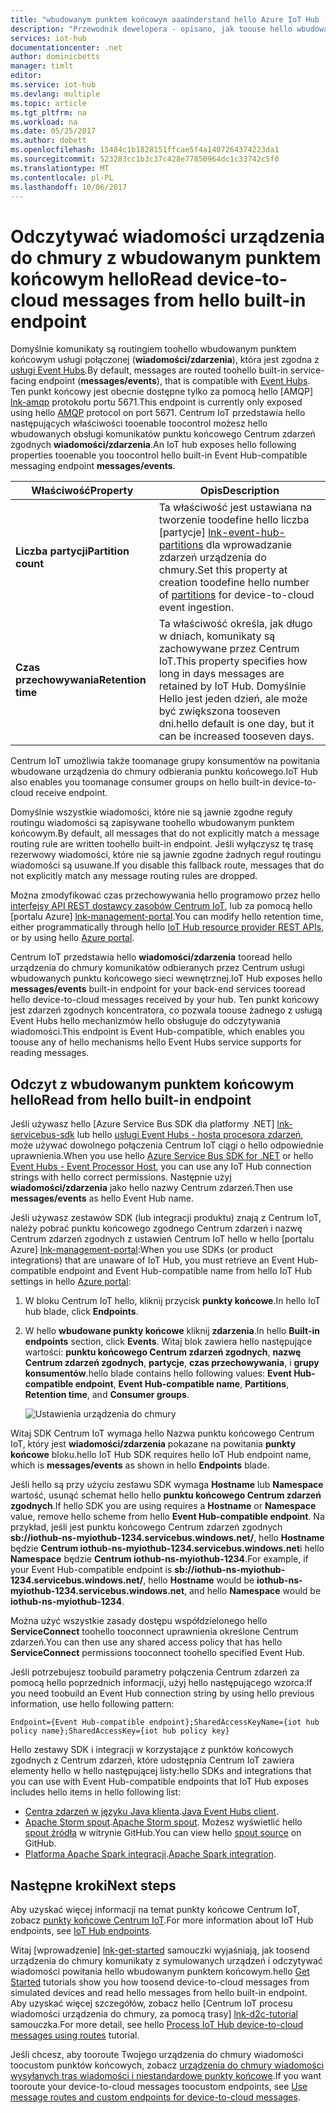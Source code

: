 ```yaml
---
title: "wbudowanym punktem końcowym aaaUnderstand hello Azure IoT Hub | Dokumentacja firmy Microsoft"
description: "Przewodnik dewelopera - opisano, jak toouse hello wbudowanych, wiadomości urządzenia do chmury toread punktu końcowego zgodnego Centrum zdarzeń."
services: iot-hub
documentationcenter: .net
author: dominicbetts
manager: timlt
editor: 
ms.service: iot-hub
ms.devlang: multiple
ms.topic: article
ms.tgt_pltfrm: na
ms.workload: na
ms.date: 05/25/2017
ms.author: dobett
ms.openlocfilehash: 15484c1b1828151ffcae5f4a1407264374223da1
ms.sourcegitcommit: 523283cc1b3c37c428e77850964dc1c33742c5f0
ms.translationtype: MT
ms.contentlocale: pl-PL
ms.lasthandoff: 10/06/2017
---
```

# <a name="read-device-to-cloud-messages-from-hello-built-in-endpoint"></a><span data-ttu-id="d0470-103">Odczytywać wiadomości urządzenia do chmury z wbudowanym punktem końcowym hello</span><span class="sxs-lookup"><span data-stu-id="d0470-103">Read device-to-cloud messages from hello built-in endpoint</span></span>

<span data-ttu-id="d0470-104">Domyślnie komunikaty są routingiem toohello wbudowanym punktem końcowym usługi połączonej (**wiadomości/zdarzenia**), która jest zgodna z [usługi Event Hubs][lnk-event-hubs].</span><span class="sxs-lookup"><span data-stu-id="d0470-104">By default, messages are routed toohello built-in service-facing endpoint (**messages/events**), that is compatible with [Event Hubs][lnk-event-hubs].</span></span> <span data-ttu-id="d0470-105">Ten punkt końcowy jest obecnie dostępne tylko za pomocą hello [AMQP] [ lnk-amqp] protokołu portu 5671.</span><span class="sxs-lookup"><span data-stu-id="d0470-105">This endpoint is currently only exposed using hello [AMQP][lnk-amqp] protocol on port 5671.</span></span> <span data-ttu-id="d0470-106">Centrum IoT przedstawia hello następujących właściwości tooenable toocontrol możesz hello wbudowanych obsługi komunikatów punktu końcowego Centrum zdarzeń zgodnych **wiadomości/zdarzenia**.</span><span class="sxs-lookup"><span data-stu-id="d0470-106">An IoT hub exposes hello following properties tooenable you toocontrol hello built-in Event Hub-compatible messaging endpoint **messages/events**.</span></span>

| <span data-ttu-id="d0470-107">Właściwość</span><span class="sxs-lookup"><span data-stu-id="d0470-107">Property</span></span>            | <span data-ttu-id="d0470-108">Opis</span><span class="sxs-lookup"><span data-stu-id="d0470-108">Description</span></span> |
| ------------------- | ----------- |
| <span data-ttu-id="d0470-109">**Liczba partycji**</span><span class="sxs-lookup"><span data-stu-id="d0470-109">**Partition count**</span></span> | <span data-ttu-id="d0470-110">Ta właściwość jest ustawiana na tworzenie toodefine hello liczba [partycje] [ lnk-event-hub-partitions] dla wprowadzanie zdarzeń urządzenia do chmury.</span><span class="sxs-lookup"><span data-stu-id="d0470-110">Set this property at creation toodefine hello number of [partitions][lnk-event-hub-partitions] for device-to-cloud event ingestion.</span></span> |
| <span data-ttu-id="d0470-111">**Czas przechowywania**</span><span class="sxs-lookup"><span data-stu-id="d0470-111">**Retention time**</span></span>  | <span data-ttu-id="d0470-112">Ta właściwość określa, jak długo w dniach, komunikaty są zachowywane przez Centrum IoT.</span><span class="sxs-lookup"><span data-stu-id="d0470-112">This property specifies how long in days messages are retained by IoT Hub.</span></span> <span data-ttu-id="d0470-113">Domyślnie Hello jest jeden dzień, ale może być zwiększona tooseven dni.</span><span class="sxs-lookup"><span data-stu-id="d0470-113">hello default is one day, but it can be increased tooseven days.</span></span> |

<span data-ttu-id="d0470-114">Centrum IoT umożliwia także toomanage grupy konsumentów na powitania wbudowane urządzenia do chmury odbierania punktu końcowego.</span><span class="sxs-lookup"><span data-stu-id="d0470-114">IoT Hub also enables you toomanage consumer groups on hello built-in device-to-cloud receive endpoint.</span></span>

<span data-ttu-id="d0470-115">Domyślnie wszystkie wiadomości, które nie są jawnie zgodne reguły routingu wiadomości są zapisywane toohello wbudowanym punktem końcowym.</span><span class="sxs-lookup"><span data-stu-id="d0470-115">By default, all messages that do not explicitly match a message routing rule are written toohello built-in endpoint.</span></span> <span data-ttu-id="d0470-116">Jeśli wyłączysz tę trasę rezerwowy wiadomości, które nie są jawnie zgodne żadnych reguł routingu wiadomości są usuwane.</span><span class="sxs-lookup"><span data-stu-id="d0470-116">If you disable this fallback route, messages that do not explicitly match any message routing rules are dropped.</span></span>

<span data-ttu-id="d0470-117">Można zmodyfikować czas przechowywania hello programowo przez hello [interfejsy API REST dostawcy zasobów Centrum IoT][lnk-resource-provider-apis], lub za pomocą hello [portalu Azure] [ lnk-management-portal].</span><span class="sxs-lookup"><span data-stu-id="d0470-117">You can modify hello retention time, either programmatically through hello [IoT Hub resource provider REST APIs][lnk-resource-provider-apis], or by using hello [Azure portal][lnk-management-portal].</span></span>

<span data-ttu-id="d0470-118">Centrum IoT przedstawia hello **wiadomości/zdarzenia** tooread hello urządzenia do chmury komunikatów odbieranych przez Centrum usługi wbudowanych punktu końcowego sieci wewnętrznej.</span><span class="sxs-lookup"><span data-stu-id="d0470-118">IoT Hub exposes hello **messages/events** built-in endpoint for your back-end services tooread hello device-to-cloud messages received by your hub.</span></span> <span data-ttu-id="d0470-119">Ten punkt końcowy jest zdarzeń zgodnych koncentratora, co pozwala toouse żadnego z usługą Event Hubs hello mechanizmów hello obsługuje do odczytywania wiadomości.</span><span class="sxs-lookup"><span data-stu-id="d0470-119">This endpoint is Event Hub-compatible, which enables you toouse any of hello mechanisms hello Event Hubs service supports for reading messages.</span></span>

## <a name="read-from-hello-built-in-endpoint"></a><span data-ttu-id="d0470-120">Odczyt z wbudowanym punktem końcowym hello</span><span class="sxs-lookup"><span data-stu-id="d0470-120">Read from hello built-in endpoint</span></span>

<span data-ttu-id="d0470-121">Jeśli używasz hello [Azure Service Bus SDK dla platformy .NET] [ lnk-servicebus-sdk] lub hello [usługi Event Hubs - hosta procesora zdarzeń][lnk-eventprocessorhost], może używać dowolnego połączenia Centrum IoT ciągi o hello odpowiednie uprawnienia.</span><span class="sxs-lookup"><span data-stu-id="d0470-121">When you use hello [Azure Service Bus SDK for .NET][lnk-servicebus-sdk] or hello [Event Hubs - Event Processor Host][lnk-eventprocessorhost], you can use any IoT Hub connection strings with hello correct permissions.</span></span> <span data-ttu-id="d0470-122">Następnie użyj **wiadomości/zdarzenia** jako hello nazwy Centrum zdarzeń.</span><span class="sxs-lookup"><span data-stu-id="d0470-122">Then use **messages/events** as hello Event Hub name.</span></span>

<span data-ttu-id="d0470-123">Jeśli używasz zestawów SDK (lub integracji produktu) znają z Centrum IoT, należy pobrać punktu końcowego zgodnego Centrum zdarzeń i nazwę Centrum zdarzeń zgodnych z ustawień Centrum IoT hello w hello [portalu Azure] [ lnk-management-portal]:</span><span class="sxs-lookup"><span data-stu-id="d0470-123">When you use SDKs (or product integrations) that are unaware of IoT Hub, you must retrieve an Event Hub-compatible endpoint and Event Hub-compatible name from hello IoT Hub settings in hello [Azure portal][lnk-management-portal]:</span></span>

1. <span data-ttu-id="d0470-124">W bloku Centrum IoT hello, kliknij przycisk **punkty końcowe**.</span><span class="sxs-lookup"><span data-stu-id="d0470-124">In hello IoT hub blade, click **Endpoints**.</span></span>
1. <span data-ttu-id="d0470-125">W hello **wbudowane punkty końcowe** kliknij **zdarzenia**.</span><span class="sxs-lookup"><span data-stu-id="d0470-125">In hello **Built-in endpoints** section, click **Events**.</span></span> <span data-ttu-id="d0470-126">Witaj blok zawiera hello następujące wartości: **punktu końcowego Centrum zdarzeń zgodnych**, **nazwę Centrum zdarzeń zgodnych**, **partycje**, **czas przechowywania**, i **grupy konsumentów**.</span><span class="sxs-lookup"><span data-stu-id="d0470-126">hello blade contains hello following values: **Event Hub-compatible endpoint**, **Event Hub-compatible name**, **Partitions**, **Retention time**, and **Consumer groups**.</span></span>

    ![Ustawienia urządzenia do chmury][img-eventhubcompatible]

<span data-ttu-id="d0470-128">Witaj SDK Centrum IoT wymaga hello Nazwa punktu końcowego Centrum IoT, który jest **wiadomości/zdarzenia** pokazane na powitania **punkty końcowe** bloku.</span><span class="sxs-lookup"><span data-stu-id="d0470-128">hello IoT Hub SDK requires hello IoT Hub endpoint name, which is **messages/events** as shown in hello **Endpoints** blade.</span></span>

<span data-ttu-id="d0470-129">Jeśli hello są przy użyciu zestawu SDK wymaga **Hostname** lub **Namespace** wartość, usunąć schemat hello hello **punktu końcowego Centrum zdarzeń zgodnych**.</span><span class="sxs-lookup"><span data-stu-id="d0470-129">If hello SDK you are using requires a **Hostname** or **Namespace** value, remove hello scheme from hello **Event Hub-compatible endpoint**.</span></span> <span data-ttu-id="d0470-130">Na przykład, jeśli jest punktu końcowego Centrum zdarzeń zgodnych **sb://iothub-ns-myiothub-1234.servicebus.windows.net/**, hello **Hostname** będzie  **Centrum iothub-ns-myiothub-1234.servicebus.windows.net**i hello **Namespace** będzie **Centrum iothub-ns-myiothub-1234**.</span><span class="sxs-lookup"><span data-stu-id="d0470-130">For example, if your Event Hub-compatible endpoint is **sb://iothub-ns-myiothub-1234.servicebus.windows.net/**, hello **Hostname** would be **iothub-ns-myiothub-1234.servicebus.windows.net**, and hello **Namespace** would be **iothub-ns-myiothub-1234**.</span></span>

<span data-ttu-id="d0470-131">Można użyć wszystkie zasady dostępu współdzielonego hello **ServiceConnect** toohello tooconnect uprawnienia określone Centrum zdarzeń.</span><span class="sxs-lookup"><span data-stu-id="d0470-131">You can then use any shared access policy that has hello **ServiceConnect** permissions tooconnect toohello specified Event Hub.</span></span>

<span data-ttu-id="d0470-132">Jeśli potrzebujesz toobuild parametry połączenia Centrum zdarzeń za pomocą hello poprzednich informacji, użyj hello następującego wzorca:</span><span class="sxs-lookup"><span data-stu-id="d0470-132">If you need toobuild an Event Hub connection string by using hello previous information, use hello following pattern:</span></span>

`Endpoint={Event Hub-compatible endpoint};SharedAccessKeyName={iot hub policy name};SharedAccessKey={iot hub policy key}`

<span data-ttu-id="d0470-133">Hello zestawy SDK i integracji w korzystające z punktów końcowych zgodnych z Centrum zdarzeń, które udostępnia Centrum IoT zawiera elementy hello w hello następującej listy:</span><span class="sxs-lookup"><span data-stu-id="d0470-133">hello SDKs and integrations that you can use with Event Hub-compatible endpoints that IoT Hub exposes includes hello items in hello following list:</span></span>

* <span data-ttu-id="d0470-134">[Centra zdarzeń w języku Java klienta](https://github.com/hdinsight/eventhubs-client).</span><span class="sxs-lookup"><span data-stu-id="d0470-134">[Java Event Hubs client](https://github.com/hdinsight/eventhubs-client).</span></span>
* <span data-ttu-id="d0470-135">[Apache Storm spout](../hdinsight/hdinsight-storm-develop-csharp-event-hub-topology.md).</span><span class="sxs-lookup"><span data-stu-id="d0470-135">[Apache Storm spout](../hdinsight/hdinsight-storm-develop-csharp-event-hub-topology.md).</span></span> <span data-ttu-id="d0470-136">Możesz wyświetlić hello [spout źródła](https://github.com/apache/storm/tree/master/external/storm-eventhubs) w witrynie GitHub.</span><span class="sxs-lookup"><span data-stu-id="d0470-136">You can view hello [spout source](https://github.com/apache/storm/tree/master/external/storm-eventhubs) on GitHub.</span></span>
* <span data-ttu-id="d0470-137">[Platforma Apache Spark integracji](../hdinsight/hdinsight-apache-spark-eventhub-streaming.md).</span><span class="sxs-lookup"><span data-stu-id="d0470-137">[Apache Spark integration](../hdinsight/hdinsight-apache-spark-eventhub-streaming.md).</span></span>

## <a name="next-steps"></a><span data-ttu-id="d0470-138">Następne kroki</span><span class="sxs-lookup"><span data-stu-id="d0470-138">Next steps</span></span>

<span data-ttu-id="d0470-139">Aby uzyskać więcej informacji na temat punkty końcowe Centrum IoT, zobacz [punkty końcowe Centrum IoT][lnk-endpoints].</span><span class="sxs-lookup"><span data-stu-id="d0470-139">For more information about IoT Hub endpoints, see [IoT Hub endpoints][lnk-endpoints].</span></span>

<span data-ttu-id="d0470-140">Witaj [wprowadzenie] [ lnk-get-started] samouczki wyjaśniają, jak toosend urządzenia do chmury komunikaty z symulowanych urządzeń i odczytywać wiadomości powitania hello wbudowanym punktem końcowym.</span><span class="sxs-lookup"><span data-stu-id="d0470-140">hello [Get Started][lnk-get-started] tutorials show you how toosend device-to-cloud messages from simulated devices and read hello messages from hello built-in endpoint.</span></span> <span data-ttu-id="d0470-141">Aby uzyskać więcej szczegółów, zobacz hello [Centrum IoT procesu wiadomości urządzenia do chmury, za pomocą trasy] [ lnk-d2c-tutorial] samouczka.</span><span class="sxs-lookup"><span data-stu-id="d0470-141">For more detail, see hello [Process IoT Hub device-to-cloud messages using routes][lnk-d2c-tutorial] tutorial.</span></span>

<span data-ttu-id="d0470-142">Jeśli chcesz, aby tooroute Twojego urządzenia do chmury wiadomości toocustom punktów końcowych, zobacz [urządzenia do chmury wiadomości wysyłanych tras wiadomości i niestandardowe punkty końcowe][lnk-custom].</span><span class="sxs-lookup"><span data-stu-id="d0470-142">If you want tooroute your device-to-cloud messages toocustom endpoints, see [Use message routes and custom endpoints for device-to-cloud messages][lnk-custom].</span></span>

[img-eventhubcompatible]: ./media/iot-hub-devguide-messages-read-builtin/eventhubcompatible.png

[lnk-custom]: iot-hub-devguide-messages-read-custom.md
[lnk-get-started]: iot-hub-get-started.md
[lnk-endpoints]: iot-hub-devguide-endpoints.md
[lnk-resource-provider-apis]: https://docs.microsoft.com/rest/api/iothub/iothubresource
[lnk-event-hubs]: http://azure.microsoft.com/documentation/services/event-hubs/
[lnk-management-portal]: https://portal.azure.com
[lnk-d2c-tutorial]: iot-hub-csharp-csharp-process-d2c.md
[lnk-event-hub-partitions]: ../event-hubs/event-hubs-features.md#partitions
[lnk-servicebus-sdk]: https://www.nuget.org/packages/WindowsAzure.ServiceBus
[lnk-eventprocessorhost]: http://blogs.msdn.com/b/servicebus/archive/2015/01/16/event-processor-host-best-practices-part-1.aspx
[lnk-amqp]: https://www.amqp.org/

